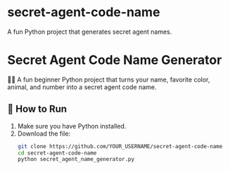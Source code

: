 # secret-agent-code-name
A fun Python project that generates secret agent names.
# Secret Agent Code Name Generator

🕵️‍♂️ A fun beginner Python project that turns your name, favorite color, animal, and number into a secret agent code name.

## 🔧 How to Run

1. Make sure you have Python installed.
2. Download the file:
   ```bash
   git clone https://github.com/YOUR_USERNAME/secret-agent-code-name
   cd secret-agent-code-name
   python secret_agent_name_generator.py

